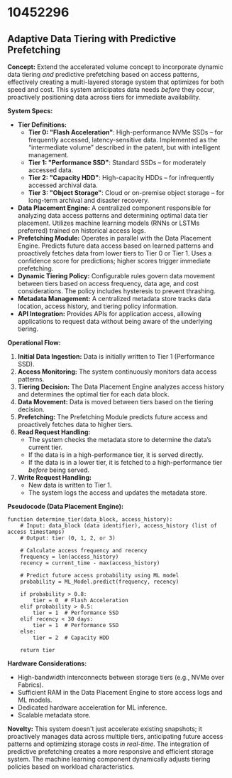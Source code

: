 # 10452296

## Adaptive Data Tiering with Predictive Prefetching

**Concept:** Extend the accelerated volume concept to incorporate dynamic data tiering *and* predictive prefetching based on access patterns, effectively creating a multi-layered storage system that optimizes for both speed and cost. This system anticipates data needs *before* they occur, proactively positioning data across tiers for immediate availability.

**System Specs:**

*   **Tier Definitions:**
    *   **Tier 0: "Flash Acceleration"**: High-performance NVMe SSDs – for frequently accessed, latency-sensitive data.  Implemented as the “intermediate volume” described in the patent, but with intelligent management.
    *   **Tier 1: "Performance SSD"**: Standard SSDs – for moderately accessed data.
    *   **Tier 2: "Capacity HDD"**: High-capacity HDDs – for infrequently accessed archival data.
    *   **Tier 3: "Object Storage"**:  Cloud or on-premise object storage – for long-term archival and disaster recovery.
*   **Data Placement Engine:** A centralized component responsible for analyzing data access patterns and determining optimal data tier placement. Utilizes machine learning models (RNNs or LSTMs preferred) trained on historical access logs.
*   **Prefetching Module:** Operates in parallel with the Data Placement Engine.  Predicts future data access based on learned patterns and proactively fetches data from lower tiers to Tier 0 or Tier 1. Uses a confidence score for predictions; higher scores trigger immediate prefetching.
*   **Dynamic Tiering Policy:** Configurable rules govern data movement between tiers based on access frequency, data age, and cost considerations. The policy includes hysteresis to prevent thrashing.
*   **Metadata Management:** A centralized metadata store tracks data location, access history, and tiering policy information.
*   **API Integration:**  Provides APIs for application access, allowing applications to request data without being aware of the underlying tiering.

**Operational Flow:**

1.  **Initial Data Ingestion:** Data is initially written to Tier 1 (Performance SSD).
2.  **Access Monitoring:** The system continuously monitors data access patterns.
3.  **Tiering Decision:** The Data Placement Engine analyzes access history and determines the optimal tier for each data block.
4.  **Data Movement:**  Data is moved between tiers based on the tiering decision.
5.  **Prefetching:** The Prefetching Module predicts future access and proactively fetches data to higher tiers.
6.  **Read Request Handling:**
    *   The system checks the metadata store to determine the data’s current tier.
    *   If the data is in a high-performance tier, it is served directly.
    *   If the data is in a lower tier, it is fetched to a high-performance tier *before* being served.
7.  **Write Request Handling:**
    *   New data is written to Tier 1.
    *   The system logs the access and updates the metadata store.

**Pseudocode (Data Placement Engine):**

```
function determine_tier(data_block, access_history):
    # Input: data_block (data identifier), access_history (list of access timestamps)
    # Output: tier (0, 1, 2, or 3)

    # Calculate access frequency and recency
    frequency = len(access_history)
    recency = current_time - max(access_history)

    # Predict future access probability using ML model
    probability = ML_Model.predict(frequency, recency)

    if probability > 0.8:
        tier = 0  # Flash Acceleration
    elif probability > 0.5:
        tier = 1  # Performance SSD
    elif recency < 30 days:
        tier = 1  # Performance SSD
    else:
        tier = 2  # Capacity HDD

    return tier
```

**Hardware Considerations:**

*   High-bandwidth interconnects between storage tiers (e.g., NVMe over Fabrics).
*   Sufficient RAM in the Data Placement Engine to store access logs and ML models.
*   Dedicated hardware acceleration for ML inference.
*   Scalable metadata store.

**Novelty:** This system doesn't just accelerate existing snapshots; it proactively manages data across multiple tiers, anticipating future access patterns and optimizing storage costs *in real-time*. The integration of predictive prefetching creates a more responsive and efficient storage system. The machine learning component dynamically adjusts tiering policies based on workload characteristics.